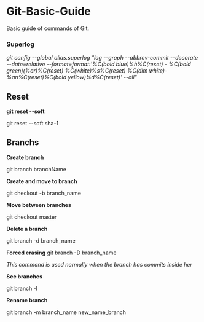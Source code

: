 # Git-Basic-Guide
Basic guide of commands of Git.

### Superlog
*git config --global alias.superlog "log --graph --abbrev-commit --decorate --date=relative --format=format:'%C(bold blue)%h%C(reset) - %C(bold green)(%ar)%C(reset) %C(white)%s%C(reset) %C(dim white)- %an%C(reset)%C(bold yellow)%d%C(reset)' --all"*

## Reset

**git reset --soft**

git reset --soft sha-1


## Branchs
**Create branch**

git branch branchName



**Create and move to branch**

git checkout -b branch_name



**Move between branches**

git checkout master



**Delete a branch**

git branch -d branch_name



**Forced erasing**
git branch -D branch_name

*This command is used normally when the branch has commits inside her*



**See branches**

git branch -l



**Rename branch**

git branch -m branch_name new_name_branch


